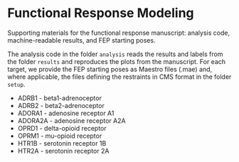 # Functional Response Modeling

Supporting materials for the functional response manuscript: analysis code, machine-readable results, and FEP starting poses.

The analysis code in the folder `analysis` reads the results and labels from the folder `results` and reproduces the plots from the manuscript.
For each target, we provide the FEP starting poses as Maestro files (.mae) and, where applicable, the files defining the restraints in CMS format in the folder `setup`.

- ADRB1 - beta1-adrenoceptor
- ADRB2 - beta2-adrenoceptor
- ADORA1 - adenosine receptor A1
- ADORA2A - adenosine receptor A2A
- OPRD1 - delta-opioid receptor
- OPRM1 - mu-opioid receptor
- HTR1B - serotonin receptor 1B
- HTR2A - serotonin receptor 2A




